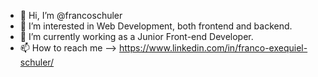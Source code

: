 - 👋 Hi, I’m @francoschuler
- 👀 I’m interested in Web Development, both frontend and backend.
- 🌱 I’m currently working as a Junior Front-end Developer.
- 📫 How to reach me --> https://www.linkedin.com/in/franco-exequiel-schuler/ 

<!---
francoschuler/francoschuler is a ✨ special ✨ repository because its `README.md` (this file) appears on your GitHub profile.
You can click the Preview link to take a look at your changes.
--->

